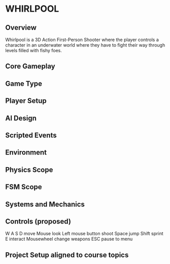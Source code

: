 # WHIRLPOOL

## Overview
Whirlpool is a 3D Action First-Person Shooter where the player controls a character in an underwater world where they have to fight their way through levels filled with fishy foes.

## Core Gameplay

## Game Type

## Player Setup

## AI Design

## Scripted Events

## Environment

## Physics Scope

## FSM Scope

## Systems and Mechanics

## Controls (proposed)
W A S D              move
Mouse                look 
Left mouse button    shoot
Space                jump 
Shift                sprint
E                    interact
Mousewheel           change weapons
ESC                  pause to menu

## Project Setup aligned to course topics
